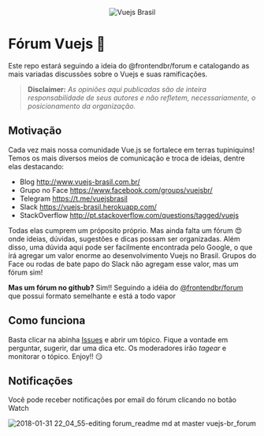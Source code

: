 


<p align="center">
<img src="https://avatars1.githubusercontent.com/u/13300590?s=200&v=4" alt="Vuejs Brasil">
</p>

# Fórum Vuejs :beer: 

Este repo estará seguindo a ideia do @frontendbr/forum e catalogando as mais variadas discussões sobre o Vuejs e suas ramificações.

> **Disclaimer:** _As opiniões aqui publicadas são de inteira responsabilidade de seus autores e não refletem, necessariamente, o posicionamento da organização._ 

## Motivação

Cada vez mais nossa comunidade Vue.js se fortalece em terras tupiniquins! Temos os mais diversos meios de comunicação e troca de ideias, dentre elas destacando:

- Blog http://www.vuejs-brasil.com.br/
- Grupo no Face https://www.facebook.com/groups/vuejsbr/
- Telegram https://t.me/vuejsbrasil
- Slack https://vuejs-brasil.herokuapp.com/
- StackOverflow http://pt.stackoverflow.com/questions/tagged/vuejs

Todas elas cumprem um próposito próprio. Mas ainda falta um fórum :heart_eyes: onde ideias, dúvidas, sugestões e dicas possam ser organizadas. Além disso, uma dúvida aqui pode ser facilmente encontrada pelo Google, o que irá agregar um valor enorme ao desenvolvimento Vuejs no Brasil. Grupos do Face ou rodas de bate papo do Slack não agregam esse valor, mas um fórum sim!

**Mas um fórum no github?** Sim!! Seguindo a idéia do [@frontendbr/forum](https://github.com/frontendbr/forum) que possui formato semelhante e está a todo vapor

## Como funciona

Basta clicar na abinha [Issues](https://github.com/vuejs-br/forum/issues) e abrir um tópico. Fique a vontade em perguntar, sugerir, dar uma dica etc. Os moderadores irão *tagear* e monitorar o tópico. Enjoy!! :smirk: 

<!-- lista de emoji https://gist.github.com/rxaviers/7360908 -->

## Notificações

Você pode receber notificações por email do fórum clicando no botão Watch

![2018-01-31 22_04_55-editing forum_readme md at master vuejs-br_forum](https://user-images.githubusercontent.com/1509692/35654152-de2d0f2c-06d2-11e8-8842-487701f0301e.png)




